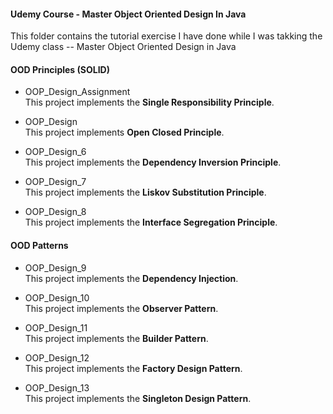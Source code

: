 #### Udemy Course - Master Object Oriented Design In Java

This folder contains the tutorial exercise I have done while I was takking the Udemy class -- Master Object Oriented Design in Java


#### OOD Principles (SOLID)
- OOP_Design_Assignment    
  This project implements the __Single Responsibility Principle__.    
  
- OOP_Design    
  This project implements __Open Closed Principle__.    

- OOP_Design_6        
  This project implements the __Dependency Inversion Principle__.    

- OOP_Design_7    
  This project implements the __Liskov Substitution Principle__.     
  
- OOP_Design_8    
  This project implements the __Interface Segregation Principle__.    


#### OOD Patterns 
- OOP_Design_9    
  This project implements the __Dependency Injection__.    

- OOP_Design_10    
  This project implements the __Observer Pattern__.    

- OOP_Design_11    
  This project implements the __Builder Pattern__.     

- OOP_Design_12    
  This project implements the __Factory Design Pattern__.    

- OOP_Design_13    
  This project implements the __Singleton Design Pattern__.
